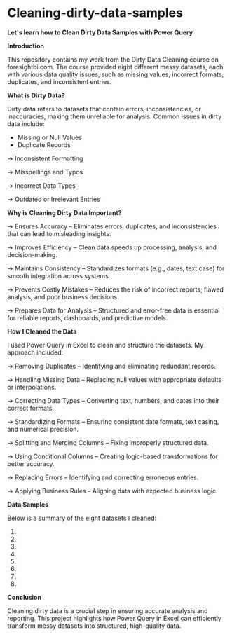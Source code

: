 # Cleaning-dirty-data-samples

**Let's learn how to Clean Dirty Data Samples with Power Query**




**Introduction** 

This repository contains my work from the Dirty Data Cleaning course on foresightbi.com. The course provided eight different messy datasets, each with various data quality issues, such as missing values, incorrect formats, duplicates, and inconsistent entries.





**What is Dirty Data?**

Dirty data refers to datasets that contain errors, inconsistencies, or inaccuracies, making them unreliable for analysis. Common issues in dirty data include:

* Missing or Null Values 
* Duplicate Records

-> Inconsistent Formatting

-> Misspellings and Typos

-> Incorrect Data Types

-> Outdated or Irrelevant Entries






**Why is Cleaning Dirty Data Important?**

-> Ensures Accuracy – Eliminates errors, duplicates, and inconsistencies that can lead to misleading insights.

-> Improves Efficiency – Clean data speeds up processing, analysis, and decision-making.

-> Maintains Consistency – Standardizes formats (e.g., dates, text case) for smooth integration across systems.

-> Prevents Costly Mistakes – Reduces the risk of incorrect reports, flawed analysis, and poor business decisions.

-> Prepares Data for Analysis – Structured and error-free data is essential for reliable reports, dashboards, and predictive models.







**How I Cleaned the Data**

I used Power Query in Excel to clean and structure the datasets. My approach included:

-> Removing Duplicates – Identifying and eliminating redundant records.

-> Handling Missing Data – Replacing null values with appropriate defaults or interpolations.

-> Correcting Data Types – Converting text, numbers, and dates into their correct formats.

-> Standardizing Formats – Ensuring consistent date formats, text casing, and numerical precision.

-> Splitting and Merging Columns – Fixing improperly structured data.

-> Using Conditional Columns – Creating logic-based transformations for better accuracy.

-> Replacing Errors – Identifying and correcting erroneous entries.

-> Applying Business Rules – Aligning data with expected business logic.






**Data Samples**

Below is a summary of the eight datasets I cleaned:

1)

2)

3)

4)

5)

6)

7)

8)






**Conclusion**

Cleaning dirty data is a crucial step in ensuring accurate analysis and reporting. This project highlights how Power Query in Excel can efficiently transform messy datasets into structured, high-quality data.
